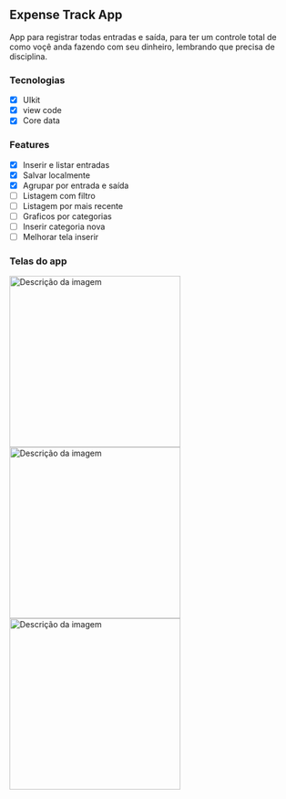 ## Expense Track App

App para registrar todas entradas e saída, para ter um controle total de como voçê anda fazendo com seu dinheiro, lembrando que precisa de disciplina.

### Tecnologias

- [x] UIkit
- [x] view code
- [x] Core data

### Features

- [x] Inserir e listar entradas
- [x] Salvar localmente
- [x] Agrupar por entrada e saída
- [ ] Listagem com filtro
- [ ] Listagem por mais recente
- [ ] Graficos por categorias
- [ ] Inserir categoria nova
- [ ] Melhorar tela inserir

### Telas do app
<img src="https://github.com/user-attachments/assets/f82cdb3d-941b-48ff-9dae-4485e90f0ae7" alt="Descrição da imagem" width="300" height="auto" />
<img src="https://github.com/user-attachments/assets/c3ef06dc-4305-4b47-b9d2-a093b4980815" alt="Descrição da imagem" width="300" height="auto" />
<img src="https://github.com/user-attachments/assets/ebc0ca4d-f728-45f1-ae44-f62683ba24be" alt="Descrição da imagem" width="300" height="auto" />
